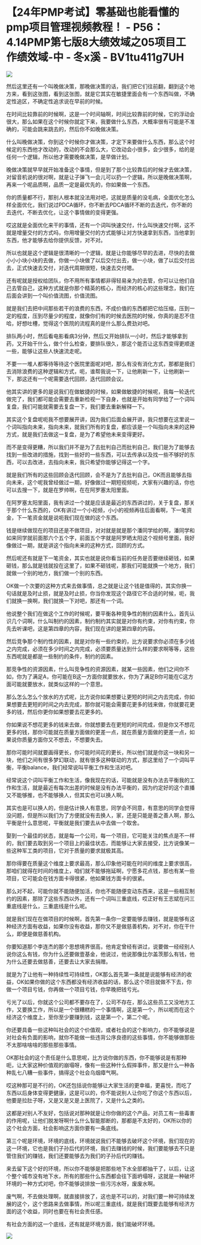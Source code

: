 # 【24年PMP考试】零基础也能看懂的pmp项目管理视频教程！ - P56：4.14PMP第七版8大绩效域之05项目工作绩效域-中 - 冬x溪 - BV1tu411g7UH

![](img/ca773178f9ee5e16e48b354512baadb8_0.png)

然后这里还有一个叫晚做决策，那晚做决策的话，我们把它们往前翻，翻到这个地方来，看到这张图，看到这张图，就是它其实在敏捷里面会有一个东西叫做，不确定性追区，不确定性追求说在早前的时候。

在时间比较靠前的时候啊，这是一个时间轴啊，时间比较靠前的时候，它的浮动会很大，那么如果在这个时候你就定下来，我要做什么东西，大概率很有可能是不准确的，可能会跳来跳去的，然后你不如晚做决策。

什么叫晚做决策，你到这个时候你才做决策，才定下来要做什么东西，那么这个时候定的东西他才改动的，改动的不会那么大，它改动会小很多，会少很多，给的是任何一个逻辑，所以他才需要晚做决策，是早做计划。

晚做决策就早早就开始准备这个事情，但是到了那个比较靠后的时候才去做决策，对留音机说的很对啊，就是让子弹飞一会儿可以扔一个逻辑，所以是晚做决策啊，再来一个呢品质啊，品质一定是最优先的，你如果做一个东西。

你的质量都不行，那别人根本就没法用对吧，这就是质量的没毛病，全面优化怎么样全面优化，我们说过PDCA循环，你不断去PDCA循环不断的去迭代，你不断的去迭代，不断去优化，让这个事情做的变得更强。

哎这就是全面优化来干的事情，还有一个词叫快速交付，什么叫快速交付啊，这不就是增量交付的方式吗，你用增量交付的方式能够让对方快速拿到东西，当他拿到东西，他才能够去给你提供反馈，对不对。

所以也就是这个逻辑是很清晰的一个逻辑，就是让你能够尽早的去进，尽快的去做小小小块小块的去做，你做一小块做了以后交付出去，做一小块，做了以后交付出去，正式快速去交付，对迭代周期很短，快速去交付嗯。

还有呢就是授权给团队，你不用所有事情都非得轻易亲为的去管，你可以让他们自己去管自己，这种方式就是你那个精英的核心，而经济的核心的这些理念，我们在后面会讲到一个叫价值流图，价值流图。

就是我们去把中间那些若干的浪费的东西，不成价值的东西都把它给压缩，压到一定的程度，压到尽量少的程度，就像你们有的时候去医院的时候，你真的是忍不住哈，好想吐槽，觉得这个医院的流程真的是什么那么费劲对吧。

排队两小时，然后看电影看病3分钟，然后又开始排队一小时，然后才能够拿到药，又开始干什么，做个什么检查，要排队很久，那这个能否让这东西变得更顺遂一些，能够让这些人快速流走呢。

不要一一堆人都等待等待这个医院里面呢对吧，那么有没有消化方式，那都是我们去消除浪费的这种逻辑和方式，呃，谁帮我说一下，让他刷新一下，让他刷新一下，那这还有一个呢需要迭代回顾，迭代回顾会议。

他其实讲的更多的是说我们在做敏捷的时候，如果做敏捷的时候呢，我每一轮迭代做完了，我们都可能会需要去重新检视一下自身，也就是开始有同学给了一个词叫复盘，我们可能就需要去复盘一下，我们要去重新解释一下。

其实这个复盘呢呃我不想要展开讲，因为我们后面会展开讲，我只想要在这里说一个词叫指向未来，指向未来，就我们所有的复盘，都应该是一个叫指向未来的这种方式，就是我们去做这一复盘，是为了希望他未来变得更好。

而不是变得更糟，所以我们并不是为了去批判自己而批判自己，我们是为了能够去找到一些改进的措施，找到一些好的一些东西，可以去传承以及找一些不够好的东西，可以去改进，去指向未来，我只希望你能够记得这一个字。

就是我们所有的这些回顾会迭代回顾，会不是为了去批判自己，OK而且能够去指向未来，这个呢我曾经做过一期，好像做过一期短视频呃，大家有兴趣的话，你也可以去搜一下，就是在罗帅啊，在在阿罗塞太阳里面。

在阿罗塞太阳里面，我有讲过一个就是应该是最近的东西讲过的，关于复盘，那关于那个什么东西的，OK有讲过一个小视频，小小的视频再往后面看啊，下一笔资金，下一笔资金就是说呃我们现在做的这个东西。

钱是继续做现在的项目还是不做项目，对对就是就是那个潘同学给的啊，潘同学和如来同学就前面那六个五个字，前面五个字就是阿罗晒太阳这个视频号里面，我好像做过一期，就是讲这个指向未来的这种方式，回顾的方式。

然后呢还有就是下一笔资金，其实也就是说你看当前的任务是否要继续砸钱，如果砸钱，那么就是钱就投在这里了，如果不砸钱呢，那我们可能就换一个地方，我们就做一个别的地方，我们做一个别的东西。

OK做一个次要的这种方式来去做事情，总之就是让这个钱是值得的，其实你换一句话就是及时止损，就是及时止损，你当你发现这个路径它不合适的时候，呃，我们就换一换啊，我们就换一下对吧，那还有一个词。

他说整个我们在做这个工作的时候呢，要平衡各种竞争性的制约因素什么，首先认识几个词啊，什么叫制约的因素，制约制约其实就是对你有约束，对你有约束，你先去听课吧，这是第四章的内容，我们现在讲的是第四章的内容。

然后竞争那个制约性的因素，就是对你有一些约束的，比方说要求你必须在多少钱之内完成，必须在多少时间之内完成，必须要质量达到什么样的要求啊等等，这些东西呢就是都是一些制约的条件，制约的因素。

那竞争性的资源因素，什么叫竞争性的资源因素，就某一些因素，他们之间你不如，你为了满足A，你可能在B这一方面你就要放水，你为了满足B你可能在C这方面可能就要放水，就类似这样的一个意思。

那么怎么怎么个放水的方式呢，比方说你如果想要让更短的时间之内去完成，你如果想要去更短的时间之内去完成，那你就可能会需要花更多的钱来做，你就要花更多的钱，然后你更你如果想要去花更多的。

你如果说不想花更多的钱来去做，你就想要去在更短的时间完成，但是你又不想花更多的钱，那你可能就在质量方面做的更差一点，就在质量方面做的更差一点，如果说你质量方面你又不想去，不想要失去。

那你可能时间就要画得更长，你可能时间花的更长，所以他们就是你这一块和另一块，他们之间有很多梦幻联动，就有很多这种联动的方式，那这里给了一个词叫平衡，平衡balance，我们经常说叫平衡工作和生活对吧。

经常说这个词叫平衡工作和生活，像我现在的话，可能就是没有办法去平衡我的工作和生活，就是最近有每次出差的时候是没有办法平衡的，因为约定好的这个直播又不能够推，也不能够换人，但其实也可以换人啊。

其实也是可以换人的，但是估计换人有意思，同学会不同意，有意思的同学会觉得没问题，但是所以我们为了方便就没有去换人，家，还是只能是善之善人啊，那么平衡是什么意思呢，平衡就是我们要去从中去做一个取舍。

娶到一个最佳的状态，就是每一个公司，每一个项目，它可能关注的焦点是不一样的，我们要去取到另一个项目上的最佳状态，而能够让大家去接受，比方说像某一些这种军工类的项目，它对于质量的要求就极其高。

那你得要在质量这个维度上要求最高，那么印象他可能在时间的维度上要求很高，那咱们就得在时间的维度上，咱们就不能够拖延啊，宁愿多花点钱，那也有某一些项目，它可能会在钱方面卡得很紧，他如果钱方面卡的很紧。

那么对不起，可能你就不能随便加活，你也不能随便变动东西来，这是一些相互制约的因素，那除了这些东西以外，还有一个词叫三重底线，哎正好有王志斌在问三重底线是什么，三重底线是什么呢。

就是我们现在在做项目的时候啊，首先第一条你一定要能够去赚钱，就是能够有这种经济方面有收益，如果你没有收益，那你又不是做慈善机构，对不对，你在干什么，即便是做慈善机构。

你要知道那个李连杰的那个思想境界很高，他肯定曾经有讲过，说要做一经经别人说你这么有钱，你为什么还要做壹基金，他说过，他说那像比尔盖茨那么有钱，他为什么还要去做慈善，还要去让大家去捐赠。

就是为了让他有一种持续性可持续性，OK那么首先第一条就是说能够有经济的收益，OK如果你做的这个东西都没有经济收益的话，那么这个项目就做不下去，你做一个项目亏钱，你再做一个项目亏钱，你早晚把钱亏光。

亏光了以后，你就这个公司都不要存在了，公司不存在，那么这些员工又没地方工作，又要换工作，所以是一个很糟糕的一个事情啊，这是第一个，所以呢而在这个经济这个维度上，至你至少要赚到钱，这是第一个，第二个呢。

你还要具备一些这种叫社会的这个价值观，或者社会的这个影响力，你不能够说是对社会有负面的影响，就你不能做一些违背公序良德的这些事情，你不能够做那些不太那啥啥啥的那些那些事情。

OK那社会的这个责任是什么意思呢，比方说你做的东西，你不能够说是有那种呃，让大家这种价值观的崩塌呀，像有一些这种什么假摔事件，那又是什么一种各种乱七八糟一些事件，搞得这个社会乌烟瘴气啊。

哎这种那可是不行的，OK还包括说你能够让大家生活的更幸福，更喜悦，而吃了东西以后身体变得更健康，这是可以的，你不能说别人让你吃了你这个东西以后，他要是拉肚子呀，又是又是又是上医院了，又是什么之类的。

这都是对别人不友好，包括说对那种就是让你你做的这个产品，对员工有一些毒害的作用呢，让他们脱发呀啊什么什么智能那断的，那都是不太好的，OK所以你的这个社会方面，社会影响这方面你要有一条底线。

第三个呢是环境，环境的底线，环境就说我们不能够去破坏这个环境，我们现在的这一环境，它也是我们子孙后代的环境，我们去赚钱的时候，我们要能够去不只是管住我们的赚钱，我们还要能够去为我们的子孙后代的赚钱。

来去留下这个好的环境，所以你不能够是把那些地下水全部都抽干了，以后，让这个整个城市没有地下水，所有的那些什么东西都会往下面坍塌呀，这就是一种破坏环境的一种方式对吧，你不能够说排放一些污污水呀，废废水啊。

废气啊，不去做处理啊，就直接排放了，这也是不可以的，对我们要一种可持续发展的这个，这个思路来去做事情，所以呢三重底线，就是我们既要去能够有经济方面的这个收益，同时也要在有社会责任感。

有社会方面的这一个底线，还有就是环境方面，我们能破坏环境。

![](img/ca773178f9ee5e16e48b354512baadb8_2.png)